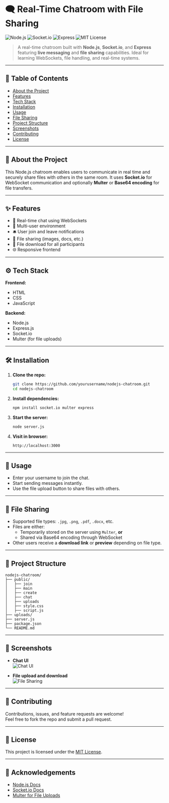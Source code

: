 # 🗨️ Real-Time Chatroom with File Sharing

![Node.js](https://img.shields.io/badge/Node.js-339933?style=for-the-badge&logo=nodedotjs&logoColor=white)
![Socket.io](https://img.shields.io/badge/Socket.io-010101?style=for-the-badge&logo=socket.io&logoColor=white)
![Express](https://img.shields.io/badge/Express.js-404D59?style=for-the-badge)
![MIT License](https://img.shields.io/badge/license-MIT-blue.svg)

> A real-time chatroom built with **Node.js**, **Socket.io**, and **Express** featuring **live messaging** and **file sharing** capabilities. Ideal for learning WebSockets, file handling, and real-time systems.

---

## 📌 Table of Contents

- [About the Project](#-about-the-project)
- [Features](#-features)
- [Tech Stack](#-tech-stack)
- [Installation](#-installation)
- [Usage](#-usage)
- [File Sharing](#-file-sharing)
- [Project Structure](#-project-structure)
- [Screenshots](#-screenshots)
- [Contributing](#-contributing)
- [License](#-license)

---

## 📖 About the Project

This Node.js chatroom enables users to communicate in real time and securely share files with others in the same room. It uses **Socket.io** for WebSocket communication and optionally **Multer** or **Base64 encoding** for file transfers.

---

## ✨ Features

- 🔄 Real-time chat using WebSockets  
- 👥 Multi-user environment  
- 🛎️ User join and leave notifications  
- 📁 File sharing (images, docs, etc.)  
- 🧾 File download for all participants  
- 🌐 Responsive frontend  

---

## ⚙️ Tech Stack

**Frontend:**
- HTML
- CSS
- JavaScript

**Backend:**
- Node.js
- Express.js
- Socket.io
- Multer (for file uploads)

---

## 🛠️ Installation

1. **Clone the repo:**
   ```bash
   git clone https://github.com/yourusername/nodejs-chatroom.git
   cd nodejs-chatroom
   ```

2. **Install dependencies:**
   ```bash
   npm install socket.io multer express
   ```

3. **Start the server:**
   ```bash
   node server.js
   ```

4. **Visit in browser:**
   ```
   http://localhost:3000
   ```

---

## 🚀 Usage

- Enter your username to join the chat.  
- Start sending messages instantly.  
- Use the file upload button to share files with others.  

---

## 📁 File Sharing

- Supported file types: `.jpg`, `.png`, `.pdf`, `.docx`, etc.
- Files are either:
  - Temporarily stored on the server using `Multer`, **or**
  - Shared via Base64 encoding through WebSocket
- Other users receive a **download link** or **preview** depending on file type.

---

## 📁 Project Structure

```
nodejs-chatroom/
├── public/
│   ├── join
│   ├── main
│   ├── create
│   ├── chat
│   ├── uploads
│   ├── style.css
│   ├── script.js        
├── uploads/            
├── server.js               
├── package.json
└── README.md
```

---

## 📸 Screenshots

<!-- Replace these with actual screenshots -->
- **Chat UI**  
  ![Chat UI](screenshots/chat-ui.png)

- **File upload and download**  
  ![File Sharing](screenshots/file-sharing.png)

---

## 🤝 Contributing

Contributions, issues, and feature requests are welcome!  
Feel free to fork the repo and submit a pull request.

---

## 📄 License

This project is licensed under the [MIT License](LICENSE).

---

## 🙏 Acknowledgements

- [Node.js Docs](https://nodejs.org/en/docs/)
- [Socket.io Docs](https://socket.io/docs/)
- [Multer for File Uploads](https://github.com/expressjs/multer)
